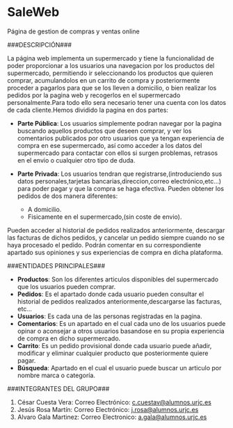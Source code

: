 # SaleWeb
Página de gestion de compras y ventas online

###DESCRIPCIÓN###

La página web implementa un supermercado y tiene la funcionalidad de poder proporcionar a los usuarios una navegacion por los productos del supermercado, permitiendo ir seleccionando los productos que quieren comprar, acumulandolos en un carrito de compra y posteriormente proceder a pagarlos para que se los lleven a domicilio, o bien realizar los pedidos por la pagina web y recogerlos en el supermercado personalmente.Para todo ello sera necesario tener una cuenta con los datos de cada cliente.Hemos dividido la pagina en dos partes:

- **Parte Pública**: Los usuarios simplemente podran navegar por la pagina buscando aquellos productos que deseen comprar, y ver los comentarios publicados por otro usuarios que ya tengan experiencia de compra en ese supermercado, así como acceder a los datos del supermercado para contactar con ellos si surgen problemas, retrasos en el envio o cualquier otro tipo de duda.

- **Parte Privada**: Los usuarios tendran que registrarse,(introduciendo sus datos personales,tarjetas bancarias,direccion,correo electrónico,etc...) para poder pagar y que la compra se haga efectiva. Pueden obtener los pedidos de dos manera diferentes:

  * A domicilio.
  * Fisicamente en el supermercado,(sin coste de envio).
  
 Pueden acceder al historial de pedidos realizados anteriormente, descargar las facturas de dichos pedidos, y cancelar un pedido siempre cuando no se haya procesado el pedido. Podrán comentar en su correspondiente apartado sus opiniones y sus experiencias de compra en dicha plataforma.
 
###ENTIDADES PRINCIPALES###
- **Productos**: Son los diferentes articulos disponibles del supermercado que los usuarios pueden comprar.
- **Pedidos**: Es el apartado donde cada usuario pueden consultar el historial de pedidos realizados anteriormente,descargarse las facturas, etc...
- **Usuarios**: Es cada una de las personas registradas en la pagina.
- **Comentarios**: Es un apartado en el cual cada uno de los usuarios puede  opinar o aconsejar a otros usuarios basandose en su propia experiencia de compra en dicho supermercado.
- **Carrito**: Es un pedido provisional donde cada usuario puede añadir, modificar y eliminar cualquier producto que posteriormente quiere pagar.
- **Búsqueda**: Apartado en el cual el usuario puede buscar un articulo por nombre marca o categoría.

###INTEGRANTES DEL GRUPO###
1. César Cuesta Vera: Correo Electrónico: c.cuestav@alumnos.urjc.es
2. Jesús Rosa Martín: Correo Electrónico: j.rosa@alumnos.urjc.es
3. Alvaro Gala Martinez: Correo Electronico: a.gala@alumnos.urjc.es
